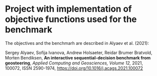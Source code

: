 # Project with implementation of objective functions used for the benchmark

The objectives and the benchmarh are described in Alyaev et al. (2021):

Sergey Alyaev, Sofija Ivanova, Andrew Holsaeter, Reidar Brumer Bratvold, Morten Bendiksen,
**An interactive sequential-decision benchmark from geosteering**,
*Applied Computing and Geosciences, Volume 12,*
2021,
100072,
ISSN 2590-1974,
https://doi.org/10.1016/j.acags.2021.100072
